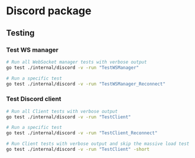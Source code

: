 # Discord package

## Testing

### Test WS manager
```bash
# Run all WebSocket manager tests with verbose output
go test ./internal/discord -v -run "TestWSManager"
```

```bash
# Run a specific test
go test ./internal/discord -v -run "TestWSManager_Reconnect"
```

### Test Discord client
```bash
# Run all Client tests with verbose output
go test ./internal/discord -v -run "TestClient"
```

```bash
# Run a specific test
go test ./internal/discord -v -run "TestClient_Reconnect"
```

```bash
# Run Client tests with verbose output and skip the massive load test
go test ./internal/discord -v -run "TestClient" -short
```
